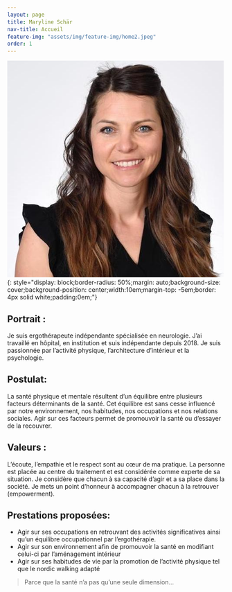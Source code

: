 ```yaml
---
layout: page
title: Maryline Schär
nav-title: Accueil
feature-img: "assets/img/feature-img/home2.jpeg"
order: 1
---
```


![](/assets/img/feature-img/maryline-sq.jpg){: style="display: block;border-radius: 50%;margin: auto;background-size: cover;background-position: center;width:10em;margin-top: -5em;border: 4px solid white;padding:0em;"}


## Portrait : 
Je suis ergothérapeute indépendante spécialisée en neurologie. J’ai travaillé en hôpital, en institution et suis indépendante depuis 2018. Je suis passionnée par l’activité physique, l’architecture d’intérieur et la psychologie.

## Postulat: 
La santé physique et mentale résultent d’un équilibre entre plusieurs facteurs déterminants de la santé. Cet équilibre est sans cesse influencé par notre environnement, nos habitudes, nos occupations et nos relations sociales. Agir sur ces facteurs permet de promouvoir la santé ou d’essayer de la recouvrer.

## Valeurs :
L’écoute, l’empathie et le respect sont au cœur de ma pratique. La personne est placée au centre du traitement et est considérée comme experte de sa situation. Je considère que chacun à sa capacité d’agir et a sa place dans la société. Je mets un point d’honneur à accompagner chacun à la retrouver (empowerment).

## Prestations proposées:

- Agir sur ses occupations en retrouvant des activités significatives ainsi qu’un équilibre occupationnel par l’ergothérapie.
- Agir sur son environnement afin de promouvoir la santé en modifiant celui-ci par l’aménagement intérieur
- Agir sur ses habitudes de vie par la promotion de l’activité physique tel que le nordic walking adapté

> Parce que la santé n’a pas qu’une seule dimension…
